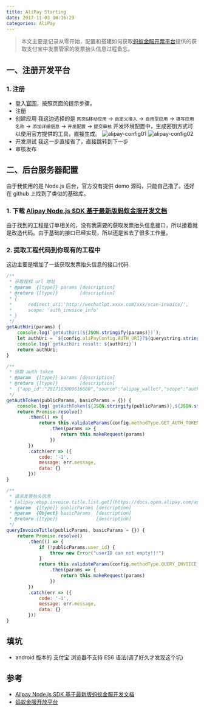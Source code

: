 ```yaml
---
title: AliPay Starting
date: 2017-11-03 10:16:29
categories: AliPay
---
```


> 本文主要是记录从零开始，配置和搭建如何获取[蚂蚁金服开票平台](https://docs.open.alipay.com/)提供的获取支付宝中发票管家的发票抬头信息过程备忘。

## 一、注册开发平台
### 1. 注册
- 登入[官网](https://open.alipay.com/developmentAccess/developmentAccess.htm)，按照页面的提示步骤。
- 注册
- 创建应用
我这边选择的是 `网页&移动应用` -> `自定义接入`  -> `自用型应用` -> `填写应用名称` -> `添加详细信息` -> `开发配置` -> `提交审核`
开发环境配置中，生成密钥方式可以使用官方提供的工具，直接生成。
![alipay-config01](http://images.jessechiu.com/alipay-config01.png)
![alipay-config02](http://images.jessechiu.com/alipay-config02.png)
- 开发测试
我这一步直接省了，直接跳转到下一步
- 审核发布

## 二、后台服务器配置
由于我使用的是 Node.js 后台，官方没有提供 demo 源码，只能自己撸了。还好在 github 上找到了类似的基础库。
### 1. 下载 [Alipay Node.js SDK 基于最新版蚂蚁金服开发文档](https://github.com/Luncher/alipay)
由于找到的工程是订单相关的，没有我需要的获取发票抬头信息接口，所以接着就是改造代码。由于基础的接口已经实现，所以还是省去了很多工作量。
### 2. 提取工程代码到你现有的工程中
这边主要是增加了一些获取发票抬头信息的接口代码
```js
/**
 * 获取授权 url 地址
 * @param  {[type]} params [description]
 * @return {[type]}        [description]
 * {
 *      redirect_uri:'http://wechatlpt.xxxx.com/xxx/scan-invoice/',
 *      scope: 'auth_invoice_info'
 * }
 */
getAuthUri(params) {
    console.log(`getAuthUri(${JSON.stringify(params)})`);
    let authUri = `${config.aliPayConfig.AUTH_URI}?${querystring.stringify(params)}`;
    console.log(`getAuthUri result: ${authUri}`)
    return authUri;
}

/**
 * 获取 auth token
 * @param  {[type]} params [description]
 * @return {[type]}        [description]
 *  {"app_id":"2017103009616680","source":"alipay_wallet","scope":"auth_invoice_info","auth_code":"c8f168d4ca33480fbe016880e00dXX79"}
 */
getAuthToken(publicParams, basicParams = {}) {
    console.log(`getAuthToken(${JSON.stringify(publicParams)},${JSON.stringify(basicParams)})`)
    return Promise.resolve()
        .then(() => {
            return this.validateParams(config.methodType.GET_AUTH_TOKEN, publicParams, basicParams)
                .then(params => {
                    return this.makeRequest(params)
                })
        })
        .catch(err => ({
            code: '-1',
            message: err.message,
            data: {}
        }))
}

/**
 * 请求发票抬头信息
 * [alipay.ebpp.invoice.title.list.get](https://docs.open.alipay.com/api_36/alipay.ebpp.invoice.title.list.get)
 * @param  {[type]} publicParams [description]
 * @param  {Object} basicParams  [description]
 * @return {[type]}              [description]
 */
queryInvoiceTitle(publicParams, basicParams = {}) {
    return Promise.resolve()
        .then(() => {
            if (!publicParams.user_id) {
                throw new Error("userID can not empty!!!")
            }
            return this.validateParams(config.methodType.QUERY_INVOICE_TITLE, publicParams, basicParams)
                .then(params => {
                    return this.makeRequest(params)
                })
        })
        .catch(err => ({
            code: '-1',
            message: err.message,
            data: {}
        }))
}
```

## 填坑
- android 版本的 支付宝 浏览器不支持 ES6 语法(调了好久才发现这个坑)

## 参考
- [Alipay Node.js SDK 基于最新版蚂蚁金服开发文档](https://github.com/Luncher/alipay)
- [蚂蚁金服开放平台](https://open.alipay.com)


